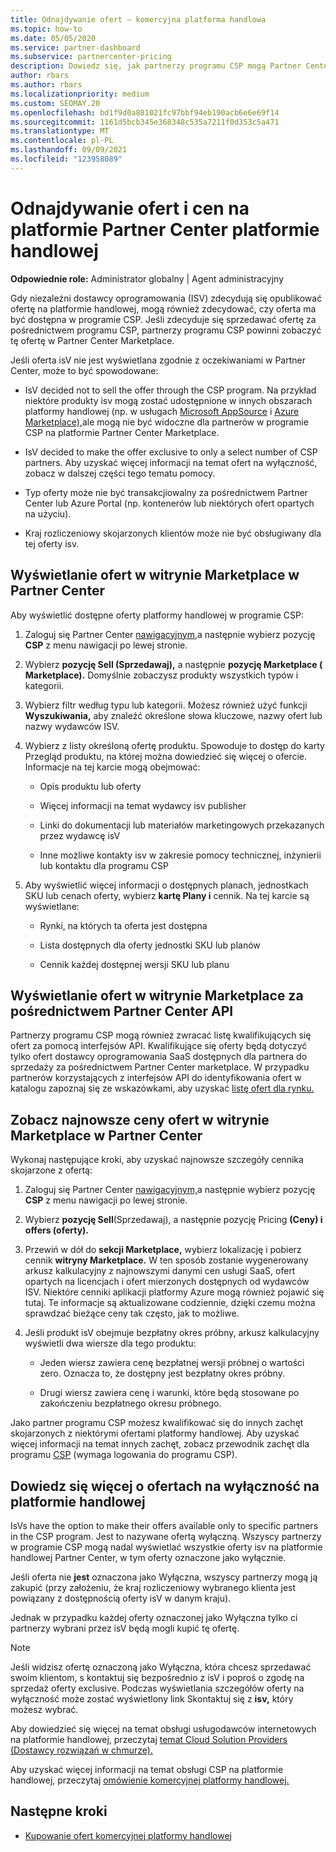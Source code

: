 ```yaml
---
title: Odnajdywanie ofert — komercyjna platforma handlowa
ms.topic: how-to
ms.date: 05/05/2020
ms.service: partner-dashboard
ms.subservice: partnercenter-pricing
description: Dowiedz się, jak partnerzy programu CSP mogą Partner Center do wyświetlania lub wyszukiwania na platformie handlowej ofert SaaS lub cen od niezależnych dostawców oprogramowania.
author: rbars
ms.author: rbars
ms.localizationpriority: medium
ms.custom: SEOMAY.20
ms.openlocfilehash: bd1f9d0a881021fc97bbf94eb190acb6e6e69f14
ms.sourcegitcommit: 1161d5bcb345e368348c535a7211f0d353c5a471
ms.translationtype: MT
ms.contentlocale: pl-PL
ms.lasthandoff: 09/09/2021
ms.locfileid: "123958089"
---
```

# <a name="discover-offers-and-pricing-in-partner-center-commercial-marketplace"></a>Odnajdywanie ofert i cen na platformie Partner Center platformie handlowej

**Odpowiednie role:** Administrator globalny | Agent administracyjny

Gdy niezależni dostawcy oprogramowania (ISV) zdecydują się opublikować ofertę na platformie handlowej, mogą również zdecydować, czy oferta ma być dostępna w programie CSP. Jeśli zdecyduje się sprzedawać ofertę za pośrednictwem programu CSP, partnerzy programu CSP powinni zobaczyć tę ofertę w Partner Center Marketplace.

Jeśli oferta isV nie jest wyświetlana zgodnie z oczekiwaniami w Partner Center, może to być spowodowane:

- IsV decided not to sell the offer through the CSP program. Na przykład niektóre produkty isv mogą zostać udostępnione w innych obszarach platformy handlowej (np. w usługach [Microsoft AppSource](https://appsource.microsoft.com/) i [Azure Marketplace),](https://azuremarketplace.microsoft.com/)ale mogą nie być widoczne dla partnerów w programie CSP na platformie Partner Center Marketplace.

- IsV decided to make the offer exclusive to only a select number of CSP partners. Aby uzyskać więcej informacji na temat ofert na wyłączność, zobacz w dalszej części tego tematu pomocy.

- Typ oferty może nie być transakcjiowalny za pośrednictwem Partner Center lub Azure Portal (np. kontenerów lub niektórych ofert opartych na użyciu).

- Kraj rozliczeniowy skojarzonych klientów może nie być obsługiwany dla tej oferty isv.

## <a name="view-marketplace-offers-in-partner-center"></a>Wyświetlanie ofert w witrynie Marketplace w Partner Center

Aby wyświetlić dostępne oferty platformy handlowej w programie CSP:

1. Zaloguj się Partner Center [nawigacyjnym,](https://partner.microsoft.com/dashboard)a następnie wybierz pozycję **CSP** z menu nawigacji po lewej stronie.

2. Wybierz **pozycję Sell (Sprzedawaj),** a następnie **pozycję Marketplace ( Marketplace).** Domyślnie zobaczysz produkty wszystkich typów i kategorii.

3. Wybierz filtr według typu lub kategorii. Możesz również użyć funkcji **Wyszukiwania,** aby znaleźć określone słowa kluczowe, nazwy ofert lub nazwy wydawców ISV.

4. Wybierz z listy określoną ofertę produktu. Spowoduje to dostęp do karty Przegląd produktu, na której można dowiedzieć się więcej o ofercie. Informacje na tej karcie mogą obejmować: 

    - Opis produktu lub oferty

    - Więcej informacji na temat wydawcy isv publisher

    - Linki do dokumentacji lub materiałów marketingowych przekazanych przez wydawcę isV

    - Inne możliwe kontakty isv w zakresie pomocy technicznej, inżynierii lub kontaktu dla programu CSP

5. Aby wyświetlić więcej informacji o dostępnych planach, jednostkach SKU lub cenach oferty, wybierz **kartę Plany i** cennik. Na tej karcie są wyświetlane:

    - Rynki, na których ta oferta jest dostępna

    - Lista dostępnych dla oferty jednostki SKU lub planów

    - Cennik każdej dostępnej wersji SKU lub planu

## <a name="view-marketplace-offers-via-partner-center-apis"></a>Wyświetlanie ofert w witrynie Marketplace za pośrednictwem Partner Center API

Partnerzy programu CSP mogą również zwracać listę kwalifikujących się ofert za pomocą interfejsów API. Kwalifikujące się oferty będą dotyczyć tylko ofert dostawcy oprogramowania SaaS dostępnych dla partnera do sprzedaży za pośrednictwem Partner Center marketplace. W przypadku partnerów korzystających z interfejsów API do identyfikowania ofert w katalogu zapoznaj się ze wskazówkami, aby uzyskać [listę ofert dla rynku.](/partner-center/develop/create-subscription-azure-marketplace-products#get-a-list-of-offers-for-a-market)

## <a name="view-the-latest-marketplace-offer-pricing-in-partner-center"></a>Zobacz najnowsze ceny ofert w witrynie Marketplace w Partner Center

Wykonaj następujące kroki, aby uzyskać najnowsze szczegóły cennika skojarzone z ofertą:

1. Zaloguj się Partner Center [nawigacyjnym,](https://partner.microsoft.com/dashboard)a następnie wybierz pozycję **CSP** z menu nawigacji po lewej stronie.

2. Wybierz **pozycję Sell**(Sprzedawaj), a następnie pozycję Pricing **(Ceny) i offers (oferty).**

3. Przewiń w dół do **sekcji Marketplace,** wybierz lokalizację i pobierz cennik **witryny Marketplace.** W ten sposób zostanie wygenerowany arkusz kalkulacyjny z najnowszymi danymi cen usługi SaaS, ofert opartych na licencjach i ofert mierzonych dostępnych od wydawców ISV. Niektóre cenniki aplikacji platformy Azure mogą również pojawić się tutaj. Te informacje są aktualizowane codziennie, dzięki czemu można sprawdzać bieżące ceny tak często, jak to możliwe.

4. Jeśli produkt isV obejmuje bezpłatny okres próbny, arkusz kalkulacyjny wyświetli dwa wiersze dla tego produktu:

    - Jeden wiersz zawiera cenę bezpłatnej wersji próbnej o wartości zero. Oznacza to, że dostępny jest bezpłatny okres próbny.

    - Drugi wiersz zawiera cenę i warunki, które będą stosowane po zakończeniu bezpłatnego okresu próbnego.

Jako partner programu CSP możesz kwalifikować się do innych zachęt skojarzonych z niektórymi ofertami platformy handlowej. Aby uzyskać więcej informacji na temat innych zachęt, zobacz przewodnik zachęt dla programu [CSP](https://aka.ms/partnerincentives) (wymaga logowania do programu CSP).

## <a name="learn-about-marketplace-exclusive-offers"></a>Dowiedz się więcej o ofertach na wyłączność na platformie handlowej

IsVs have the option to make their offers available only to specific partners in the CSP program. Jest to nazywane ofertą wyłączną. Wszyscy partnerzy w programie CSP mogą nadal wyświetlać wszystkie oferty isv na platformie handlowej Partner Center, w tym oferty oznaczone jako wyłącznie.

Jeśli oferta nie **jest** oznaczona jako Wyłączna, wszyscy partnerzy mogą ją zakupić (przy założeniu, że kraj rozliczeniowy wybranego klienta jest powiązany z dostępnością oferty isV w danym kraju).

Jednak w przypadku każdej oferty oznaczonej jako Wyłączna tylko ci partnerzy wybrani przez isV będą mogli kupić tę ofertę.

> [!NOTE]
> Jeśli widzisz ofertę oznaczoną jako Wyłączna, która chcesz sprzedawać swoim klientom, s kontaktuj się bezpośrednio z isV i poproś o zgodę na sprzedaż oferty exclusive. Podczas wyświetlania szczegółów oferty na wyłączność może zostać wyświetlony link Skontaktuj się z **isv,** który możesz wybrać.

Aby dowiedzieć się więcej na temat obsługi usługodawców internetowych na platformie handlowej, przeczytaj [temat Cloud Solution Providers (Dostawcy rozwiązań w chmurze).](/azure/marketplace/cloud-solution-providers)

Aby uzyskać więcej informacji na temat obsługi CSP na platformie handlowej, przeczytaj [omówienie komercyjnej platformy handlowej.](csp-commercial-marketplace-overview.md)

## <a name="next-steps"></a>Następne kroki

- [Kupowanie ofert komercyjnej platformy handlowej](csp-commercial-marketplace-purchase.md)